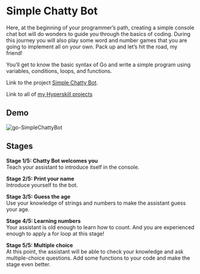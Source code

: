 # Simple Chatty Bot
Here, at the beginning of your programmer’s path, creating a simple console chat bot will do wonders to guide you through the basics of coding. During this journey you will also play some word and number games that you are going to implement all on your own. Pack up and let’s hit the road, my friend!

You’ll get to know the basic syntax of Go and write a simple program using variables, conditions, loops, and functions.

Link to the project [Simple Chatty Bot](https://hyperskill.org/projects/206).

Link to all of [my Hyperskill projects](https://github.com/ana117/hyperskilll-projects)

## Demo
![go-SimpleChattyBot](https://user-images.githubusercontent.com/63540951/150744046-34d7463b-3a8a-4781-82c8-a74e34f62e48.gif)

## Stages
**Stage 1/5: Chatty Bot welcomes you**\
Teach your assistant to introduce itself in the console.

**Stage 2/5: Print your name**\
Introduce yourself to the bot.

**Stage 3/5: Guess the age**\
Use your knowledge of strings and numbers to make the assistant guess your age.

**Stage 4/5: Learning numbers**\
Your assistant is old enough to learn how to count. And you are experienced enough to apply a for loop at this stage!

**Stage 5/5: Multiple choice**\
At this point, the assistant will be able to check your knowledge and ask multiple-choice questions. Add some functions to your code and make the stage even better.
